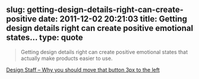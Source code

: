 slug: getting-design-details-right-can-create-positive
date: 2011-12-02 20:21:03
title: Getting design details right can create positive emotional states...
type: quote
---

> Getting design details right can create positive emotional states that actually make products easier to use.

[Design Staff – Why you should move that button 3px to the left](http://www.designstaff.org/articles/design-details-2011-11-29.html)
